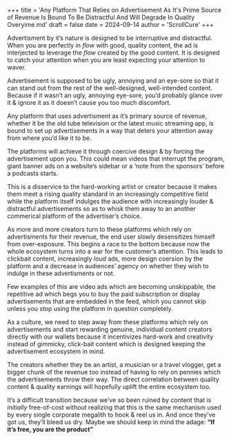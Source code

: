 +++
title = 'Any Platform That Relies on Advertisement As It's Prime Source of Revenue Is Bound To Be Distractful And Will Degrade In Quality Overyime.md'
draft = false
date = 2024-09-14
author = 'ScrollCure'
+++

Advertisment by it’s nature is designed to be interruptive and distractful. When you are perfectly in *flow* with good, quality content, the ad is interjected to leverage the *flow* created by the good content. It is designed to catch your attention when you are least expecting your attention to waver.

Advertisement is supposed to be ugly, annoying and an eye-sore so that it can stand out from the rest of the well-designed, well-intended content. Because if it wasn’t an ugly, annoying eye-sore, you’d probably glance over it & ignore it as it doesn’t cause you too much discomfort. 

Any platform that uses advertisment as it’s primary source of revenue, whether it be the old tube television or the latest music streaming app, is bound to set up advertisements in a way that deters your attention away from where you’d like it to be. 

The platforms will achieve it through coercive design & by forcing the advertisement upon you. This could mean videos that interrupt the program, giant banner ads on a website’s sidebar or a ‘note from the sponsors’ before a podcasts starts.

This is a disservice to the hard-working artist or creator because it makes them meet a rising quality standard in an increasingly competitive field while the platform itself indulges the audience with increasingly louder & distractful advertisements so as to whisk them away to an another commerical platform of the advertiser’s choice.

As more and more creators turn to these platforms which rely on advertisments for their revenue, the end user slowly desensitizes himself from over-exposure. This begins a race to the bottom because now the whole ecosystem turns into a war for the customer’s attention. This leads to clickbait content, increasingly *loud* ads, more design coersion by the platform and a decrease in audiences’ agency on whether they wish to indulge in these advertisments or not.

Few examples of this are video ads which are becoming unskippable, the repetitive ad which begs you to buy the paid subscription or display advertisements that are embedded in the feed, which you cannot skip unless you stop using the platform in question completely.

As a culture, we need to step away from these platforms which rely on advertisements and start rewarding genuine, individual content creators directly with our wallets because it incentivizes hard-work and creativity instead of gimmicky, click-bait content which is designed keeping the advertisement ecosystem in mind. 

The creators whether they be an artist, a musician or a travel vlogger, get a bigger chunk of the revenue too instead of having to rely on pennies which the advertisements throw their way. The direct correlation between quality content & quality earnings will hopefully uplift the entire ecosystem too.

It’s a difficult transition because we’ve so been ruined by content that is *initially* free-of-cost without realizing that this is the same mechanism used by every single corporate megalith to hook & reel us in. And once they’ve got us, they’ll bleed us dry. Maybe we should keep in mind the adage: **“If it’s free, you are the product”**
